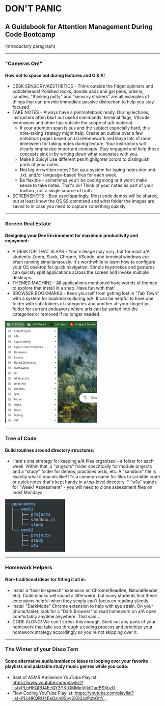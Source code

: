 # DON'T PANIC
## A Guidebook for Attention Management During Code Bootcamp
(Introductory paragraph)
___
### "Cameras On!"
#### How not to space out during lectures and Q & A:
* DESK SENSORY/AESTHETICS - Think outside the fidget spinners and bobbleheads! Polished rocks, doodle pads and gel pens, prisms, candles, "thinking putty" and "sensory stickers" are all examples of things that can provide immediate passive distraction to help you stay focused. 
* TAKE NOTES - Always have a pen/notebook ready. During lectures, instructors often blurt out useful commands, terminal flags, VScode extensions and other tips outside the scope of a/A material. 
    * If your attention span is sus and the subject especially hard, this note-taking strategy might help: Create an outline over a few notebook pages based on LOs/Homework and leave lots of room inbetween for taking notes during lecture. Your instructors will clearly emphasize important concepts. Stay engaged and help those concepts sink in by writing down what resonates with you.
    * Make it Spicy! Use different pen/highlighter colors to distinguish parts of your notes. 
    * Not big on written notes? Set up a system for typing notes into .md, .txt, and/or language-based files for each week.
    * Be flexible - sometimes you'll be coding along or it won't make sense to take notes. That's ok! Think of your notes as part of your toolbox, not a single source of truth. 
* SCREENSHOTS - Best used sparingly. Most code demos will be shared, but at least know the OS SS command and what folder the images are saved to in case you need to capture something quickly
___

### Screen Real Estate
#### Designing your Dev Environment for maximum productivity and enjoyment:
* A DESKTOP THAT SLAPS - Your mileage may vary, but for most a/A students: Zoom, Slack, Chrome, VScode, and terminal windows are often running simultaneously. It's worthwhile to learn how to configure your OS desktop for quick navigation. Simple keystrokes and gestures can quickly split applications across the screen and invoke multiple desktops. 
* THEMED MACHINE - All applications mentioned have worlds of themes to explore that install in a snap. Have fun with that!
* BROWSER BOOKMARKS - Keep yourself from getting lost in "Tab Town" with a system for bookmarks during a/A. It can be helpful to have one folder with sub-folders of categories and another at-your-fingertips folder for current endeavors where urls can be sorted into the categories or removed if no longer needed.  

![Bookmarks Example](./dont_panic_images/bookmarks.png "Bookmarks Example")
___

### Tree of Code
#### Build routines around directory structures:
* Here's one strategy for keeping a/A files organized - a folder for each week. Within that, a "projects" folder specifically for module projects and a "study" folder for demos, practices tests, etc. A "sandbox" file is exactly what it sounds like! It's a common name for files to scribble code or quick notes that's kept handy in a top-level directory. * "w1a" stands for "Week1 Assessment" - you will need to clone assessment files on most Mondays.

![Dir Example](./dont_panic_images/tree.png "Dir Example")
___

### Homework Helpers
#### Non-traditional ideas for fitting it all in:
* Install a "text-to-speech" extension on Chrome(ReadMe, NaturalReader, etc). Code blocks will sound a little weird, but many students find these extensions helpful when they simply can't focus on reading silently.
* Install "DarkMode" Chrome extension to help with eye strain. On your phone/tablet, look for a "Dark Browser" to read homework on a/A open comfortably anytime anywhere. That said...
* CODE ALONG! We can't stress this enough. Seek out any parts of your homework that take you through a coding process and prioritize your homework strategy accordingly so you're not skipping over it.
___

### The Winter of your Disco Tent
#### Some alternative audio/ambience ideas to looping over your favorite playlists and palatable study music genres while you code:

* Best of ASMR Ambience YouTube Playlist: https://www.youtube.com/playlist?list=PLbHKQRU4EeQY3YKtOMMmVtkIOadBSXbzD
* Flow Coding YouTube Playlist: https://youtube.com/playlist?list=PLbHKQRU4EeQain9SvySK83azPxbOItY__


